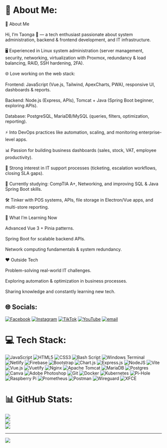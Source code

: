 # 💫 About Me:
🚀 About Me<br><br>Hi, I’m Taonga 👋 — a tech enthusiast passionate about system administration, backend & frontend development, and IT infrastructure.<br><br>🖥️ Experienced in Linux system administration (server management, security, networking, virtualization with Proxmox, redundancy & load balancing, RAID, SSH hardening, 2FA).<br><br>🌐 Love working on the web stack:<br><br>Frontend: JavaScript (Vue.js, Tailwind, ApexCharts, PWA), responsive UI, dashboards & reports.<br><br>Backend: Node.js (Express, APIs), Tomcat + Java (Spring Boot beginner, exploring APIs).<br><br>Database: PostgreSQL, MariaDB/MySQL (queries, filters, optimization, reporting).<br><br>⚡ Into DevOps practices like automation, scaling, and monitoring enterprise-level apps.<br><br>📊 Passion for building business dashboards (sales, stock, VAT, employee productivity).<br><br>🔧 Strong interest in IT support processes (ticketing, escalation workflows, closing SLA gaps).<br><br>🎯 Currently studying: CompTIA A+, Networking, and improving SQL & Java Spring Boot skills.<br><br>🛠️ Tinker with POS systems, APIs, file storage in Electron/Vue apps, and multi-store reporting.<br><br>🌱 What I’m Learning Now<br><br>Advanced Vue 3 + Pinia patterns.<br><br>Spring Boot for scalable backend APIs.<br><br>Network computing fundamentals & system redundancy.<br><br>❤️ Outside Tech<br><br>Problem-solving real-world IT challenges.<br><br>Exploring automation & optimization in business processes.<br><br>Sharing knowledge and constantly learning new tech.


## 🌐 Socials:
[![Facebook](https://img.shields.io/badge/Facebook-%231877F2.svg?logo=Facebook&logoColor=white)](https://facebook.com/itcontents) [![Instagram](https://img.shields.io/badge/Instagram-%23E4405F.svg?logo=Instagram&logoColor=white)](https://instagram.com/itcontents1) [![TikTok](https://img.shields.io/badge/TikTok-%23000000.svg?logo=TikTok&logoColor=white)](https://tiktok.com/@itcontents) [![YouTube](https://img.shields.io/badge/YouTube-%23FF0000.svg?logo=YouTube&logoColor=white)](https://youtube.com/@itcontents) [![email](https://img.shields.io/badge/Email-D14836?logo=gmail&logoColor=white)](mailto:itcontents2@gmail.com) 

# 💻 Tech Stack:
![JavaScript](https://img.shields.io/badge/javascript-%23323330.svg?style=for-the-badge&logo=javascript&logoColor=%23F7DF1E) ![HTML5](https://img.shields.io/badge/html5-%23E34F26.svg?style=for-the-badge&logo=html5&logoColor=white) ![CSS3](https://img.shields.io/badge/css3-%231572B6.svg?style=for-the-badge&logo=css3&logoColor=white) ![Bash Script](https://img.shields.io/badge/bash_script-%23121011.svg?style=for-the-badge&logo=gnu-bash&logoColor=white) ![Windows Terminal](https://img.shields.io/badge/Windows%20Terminal-%234D4D4D.svg?style=for-the-badge&logo=windows-terminal&logoColor=white) ![Netlify](https://img.shields.io/badge/netlify-%23000000.svg?style=for-the-badge&logo=netlify&logoColor=#00C7B7) ![Firebase](https://img.shields.io/badge/firebase-%23039BE5.svg?style=for-the-badge&logo=firebase) ![Bootstrap](https://img.shields.io/badge/bootstrap-%238511FA.svg?style=for-the-badge&logo=bootstrap&logoColor=white) ![Chart.js](https://img.shields.io/badge/chart.js-F5788D.svg?style=for-the-badge&logo=chart.js&logoColor=white) ![Express.js](https://img.shields.io/badge/express.js-%23404d59.svg?style=for-the-badge&logo=express&logoColor=%2361DAFB) ![NodeJS](https://img.shields.io/badge/node.js-6DA55F?style=for-the-badge&logo=node.js&logoColor=white) ![Vite](https://img.shields.io/badge/vite-%23646CFF.svg?style=for-the-badge&logo=vite&logoColor=white) ![Vue.js](https://img.shields.io/badge/vue.js-%2335495e.svg?style=for-the-badge&logo=vuedotjs&logoColor=%234FC08D) ![Vuetify](https://img.shields.io/badge/Vuetify-1867C0?style=for-the-badge&logo=vuetify&logoColor=AEDDFF) ![Nginx](https://img.shields.io/badge/nginx-%23009639.svg?style=for-the-badge&logo=nginx&logoColor=white) ![Apache Tomcat](https://img.shields.io/badge/apache%20tomcat-%23F8DC75.svg?style=for-the-badge&logo=apache-tomcat&logoColor=black) ![MariaDB](https://img.shields.io/badge/MariaDB-003545?style=for-the-badge&logo=mariadb&logoColor=white) ![Postgres](https://img.shields.io/badge/postgres-%23316192.svg?style=for-the-badge&logo=postgresql&logoColor=white) ![Canva](https://img.shields.io/badge/Canva-%2300C4CC.svg?style=for-the-badge&logo=Canva&logoColor=white) ![Adobe Photoshop](https://img.shields.io/badge/adobe%20photoshop-%2331A8FF.svg?style=for-the-badge&logo=adobe%20photoshop&logoColor=white) ![Git](https://img.shields.io/badge/git-%23F05033.svg?style=for-the-badge&logo=git&logoColor=white) ![Docker](https://img.shields.io/badge/docker-%230db7ed.svg?style=for-the-badge&logo=docker&logoColor=white) ![Kubernetes](https://img.shields.io/badge/kubernetes-%23326ce5.svg?style=for-the-badge&logo=kubernetes&logoColor=white) ![Pi-Hole](https://img.shields.io/badge/pihole-%2396060C.svg?style=for-the-badge&logo=pi-hole&logoColor=white) ![Raspberry Pi](https://img.shields.io/badge/-Raspberry_Pi-C51A4A?style=for-the-badge&logo=Raspberry-Pi) ![Prometheus](https://img.shields.io/badge/Prometheus-E6522C?style=for-the-badge&logo=Prometheus&logoColor=white) ![Postman](https://img.shields.io/badge/Postman-FF6C37?style=for-the-badge&logo=postman&logoColor=white) ![Wireguard](https://img.shields.io/badge/wireguard-%2388171A.svg?style=for-the-badge&logo=wireguard&logoColor=white) ![XFCE](https://img.shields.io/badge/XFCE-%232284F2.svg?style=for-the-badge&logo=xfce&logoColor=white)
# 📊 GitHub Stats:
![](https://github-readme-stats.vercel.app/api?username=itcontents&theme=dark&hide_border=true&include_all_commits=false&count_private=true)<br/>
![](https://nirzak-streak-stats.vercel.app/?user=itcontents&theme=dark&hide_border=true)<br/>
![](https://github-readme-stats.vercel.app/api/top-langs/?username=itcontents&theme=dark&hide_border=true&include_all_commits=false&count_private=true&layout=compact)

---
[![](https://visitcount.itsvg.in/api?id=itcontents&icon=0&color=0)](https://visitcount.itsvg.in)

<!-- Proudly created with GPRM ( https://gprm.itsvg.in ) -->
